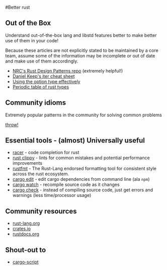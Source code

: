 #Better rust

## Out of the Box

Understand out-of-the-box lang and libstd features better to make better use of them in your code!

Because these articles are not explicitly stated to be maintained by a core team, assume some of the information may be incomplete or out of date and make use of them accordingly.

* [NRC's Rust Design Patterns repo](https://github.com/nrc/patterns) (extremely helpful!)
* [Daniel Keep's iter cheat sheet](https://danielkeep.github.io/itercheat_baked.html)
* [Using the option type effectively](blog.8thlight.com/uku-taht/2015/04/29/using-the-option-type-effectively.html)
* [Periodic table of rust types](http://cosmic.mearie.org/2014/01/periodic-table-of-rust-types/)

## Community idioms

Extremely popular patterns in the community for solving common problems

[throw!](https://github.com/daboross/rust-throw)

## Essential tools - (almost) Universally useful

* [racer](https://github.com/phildawes/racer) - code completion for rust
* [rust clippy](https://github.com/Manishearth/rust-clippy) - lints for common mistakes and potential performance improvements
* [rustfmt](https://github.com/rust-lang-nursery/rustfmt) - The Rust-Lang endorsed formatting tool for consistent style across the rust ecosystem.
* [cargo edit](https://github.com/killercup/cargo-edit) - edit cargo dependencies from command line (ala ```npm```)
* [cargo watch](https://github.com/passcod/cargo-watch) - recompile source code as it changes
* [cargo check](https://github.com/rsolomo/cargo-check) - instead of compiling source code, just get errors and warnings (less time/processor usage)

## Community resources

* [rust-lang.org](https://rust-lang.org)
* [crates.io](https://crates.io)
* [rustdocs.org](https://rustdocs.org)


## Shout-out to

* [cargo-script](https://github.com/DanielKeep/cargo-script)

